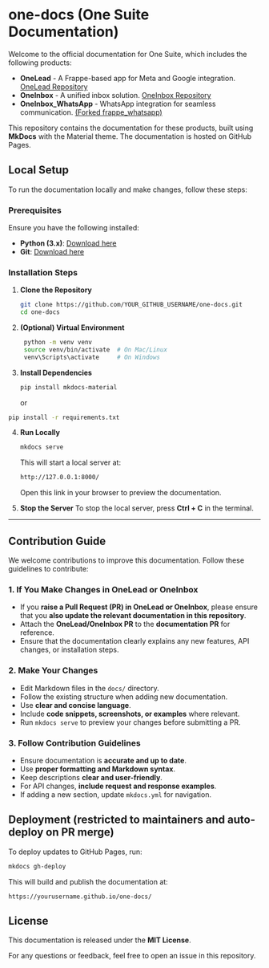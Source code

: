 # one-docs (One Suite Documentation)

Welcome to the official documentation for One Suite, which includes the following products:
- **OneLead** - A Frappe-based app for Meta and Google integration. [OneLead Repository](https://github.com/redsoftware-hq/onelead)
- **OneInbox** - A unified inbox solution. [OneInbox Repository](https://github.com/redsoftware-hq/oneinbox)
- **OneInbox_WhatsApp** - WhatsApp integration for seamless communication. [(Forked frappe_whatsapp)](https://github.com/shridarpatil/frappe_whatsapp)

This repository contains the documentation for these products, built using **MkDocs** with the Material theme. The documentation is hosted on GitHub Pages.

## Local Setup

To run the documentation locally and make changes, follow these steps:

### Prerequisites
Ensure you have the following installed:
- **Python (3.x)**: [Download here](https://www.python.org/downloads/)
- **Git**: [Download here](https://git-scm.com/downloads)


### Installation Steps
1. **Clone the Repository**
   ```bash
   git clone https://github.com/YOUR_GITHUB_USERNAME/one-docs.git
   cd one-docs
   ```
2. **(Optional) Virtual Environment**
   ```bash
    python -m venv venv
    source venv/bin/activate  # On Mac/Linux
    venv\Scripts\activate     # On Windows
   ```

3. **Install Dependencies**
   ```bash
   pip install mkdocs-material
   ```
   or
  ```bash
  pip install -r requirements.txt
  ```

4. **Run Locally**
   ```bash
   mkdocs serve
   ```
   This will start a local server at:
   ```bash
   http://127.0.0.1:8000/
   ```
   Open this link in your browser to preview the documentation.

5. **Stop the Server**
   To stop the local server, press **Ctrl + C** in the terminal.

---

## Contribution Guide

We welcome contributions to improve this documentation. Follow these guidelines to contribute:

### 1. If You Make Changes in OneLead or OneInbox
- If you **raise a Pull Request (PR) in OneLead or OneInbox**, please ensure that you **also update the relevant documentation in this repository**.
- Attach the **OneLead/OneInbox PR** to the **documentation PR** for reference.
- Ensure that the documentation clearly explains any new features, API changes, or installation steps.

### 2. Make Your Changes
- Edit Markdown files in the `docs/` directory.
- Follow the existing structure when adding new documentation.
- Use **clear and concise language**.
- Include **code snippets, screenshots, or examples** where relevant.
- Run `mkdocs serve` to preview your changes before submitting a PR.

### 3. Follow Contribution Guidelines
- Ensure documentation is **accurate and up to date**.
- Use **proper formatting and Markdown syntax**.
- Keep descriptions **clear and user-friendly**.
- For API changes, **include request and response examples**.
- If adding a new section, update `mkdocs.yml` for navigation.


## Deployment  (restricted to maintainers and auto-deploy on PR merge)

To deploy updates to GitHub Pages, run:
```bash
mkdocs gh-deploy
```
This will build and publish the documentation at:
```
https://yourusername.github.io/one-docs/
```


## License
This documentation is released under the **MIT License**.

For any questions or feedback, feel free to open an issue in this repository.
